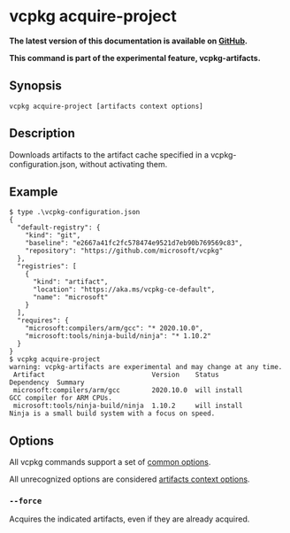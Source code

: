 # vcpkg acquire-project

**The latest version of this documentation is available on [GitHub](https://github.com/Microsoft/vcpkg/tree/master/docs/commands/acquire-project.md).**

**This command is part of the experimental feature, vcpkg-artifacts.**

## Synopsis
```no-highlight
vcpkg acquire-project [artifacts context options]
```

## Description

Downloads artifacts to the artifact cache specified in a vcpkg-configuration.json, without activating them.

## Example
```no-highlight
$ type .\vcpkg-configuration.json
{
  "default-registry": {
    "kind": "git",
    "baseline": "e2667a41fc2fc578474e9521d7eb90b769569c83",
    "repository": "https://github.com/microsoft/vcpkg"
  },
  "registries": [
    {
      "kind": "artifact",
      "location": "https://aka.ms/vcpkg-ce-default",
      "name": "microsoft"
    }
  ],
  "requires": {
    "microsoft:compilers/arm/gcc": "* 2020.10.0",
    "microsoft:tools/ninja-build/ninja": "* 1.10.2"
  }
}
$ vcpkg acquire-project
warning: vcpkg-artifacts are experimental and may change at any time.
 Artifact                           Version    Status        Dependency  Summary
 microsoft:compilers/arm/gcc        2020.10.0  will install              GCC compiler for ARM CPUs.
 microsoft:tools/ninja-build/ninja  1.10.2     will install              Ninja is a small build system with a focus on speed.
```

## Options

All vcpkg commands support a set of [common options](common-options.md).

All unrecognized options are considered [artifacts context options](artifacts-context-options.md).

<a name="force"></a>

### `--force`

Acquires the indicated artifacts, even if they are already acquired.
